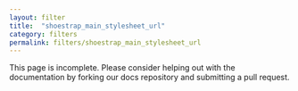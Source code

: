 ```yaml
---
layout: filter
title:  "shoestrap_main_stylesheet_url"
category: filters
permalink: filters/shoestrap_main_stylesheet_url
---
```


This page is incomplete. Please consider helping out with the documentation by forking our docs repository and submitting a pull request.